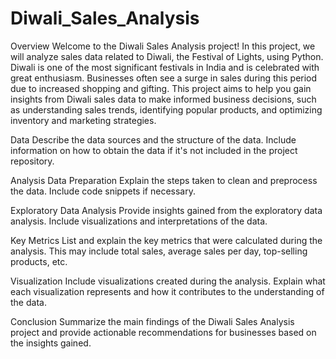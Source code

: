 # Diwali_Sales_Analysis
Overview
Welcome to the Diwali Sales Analysis project! In this project, we will analyze sales data related to Diwali, the Festival of Lights, using Python. Diwali is one of the most significant festivals in India and is celebrated with great enthusiasm. Businesses often see a surge in sales during this period due to increased shopping and gifting.
This project aims to help you gain insights from Diwali sales data to make informed business decisions, such as understanding sales trends, identifying popular products, and optimizing inventory and marketing strategies.

Data
Describe the data sources and the structure of the data. Include information on how to obtain the data if it's not included in the project repository.

Analysis
Data Preparation
Explain the steps taken to clean and preprocess the data. Include code snippets if necessary.

Exploratory Data Analysis
Provide insights gained from the exploratory data analysis. Include visualizations and interpretations of the data.

Key Metrics
List and explain the key metrics that were calculated during the analysis. This may include total sales, average sales per day, top-selling products, etc.

Visualization
Include visualizations created during the analysis. Explain what each visualization represents and how it contributes to the understanding of the data.

Conclusion
Summarize the main findings of the Diwali Sales Analysis project and provide actionable recommendations for businesses based on the insights gained.
